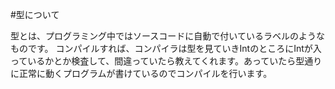 
#型について

型とは、プログラミング中ではソースコードに自動で付いているラベルのようなものです。
コンパイルすれば、コンパイラは型を見ていきIntのところにIntが入っているかとか検査して、間違っていたら教えてくれます。あっていたら型通りに正常に動くプログラムが書けているのでコンパイルを行います。

